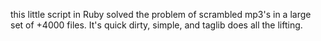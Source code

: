 this little script in Ruby solved the problem of scrambled mp3's in a large set of +4000 files. It's quick dirty, simple, and taglib does all the lifting. 
